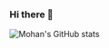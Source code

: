 ### Hi there 👋
<!--
- 🔭 I’m currently working on a research topic: "Metaverse in Education"
- 🌱 I’m currently learning XR with Unity3D
--
- 🔭 I’m software engineer, currently exploring: distributed architecture.
- 👯 I’m looking to collaborate on basic cross-platform mobile apps development.
- 🤔 I’m looking for companions for competitive coding.
- 💬 Ask me about: Web development (dotnet, C#, Angular, Azure, DevOps, Node.js), XR, Databases, Software languages engineering. 
- 😄 Pronouns: He/him
<!--
- ⚡ Fun fact: I am a mindshifter.
-->
![Mohan's GitHub stats](https://github-readme-stats.vercel.app/api?username=mohanch16&count_private=true&show_icons=true&theme=tokyonight)

<!--
<img src="https://github.com/mohanch16/mohanch16/blob/main/hello-world.png" alt="Hello world">

<p align="center"> 
  Visitor count<br>
  <img src="https://profile-counter.glitch.me/sagar-viradiya/count.svg" />
</p>


[![Top Langs](https://github-readme-stats.vercel.app/api/top-langs/?username=mohanch16&count_private=true&layout=compact&show_icons=true&theme=dark)](https://github.com/anuraghazra/github-readme-stats)
-->
